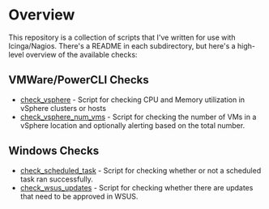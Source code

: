 # Overview

This repository is a collection of scripts that I've written for use with Icinga/Nagios. There's a README in each subdirectory, but here's a high-level overview of the available checks:

## VMWare/PowerCLI Checks
* [check_vsphere](./check_vsphere) - Script for checking CPU and Memory utilization in vSphere clusters or hosts
* [check_vsphere_num_vms](./check_vsphere_num_vms) - Script for checking the number of VMs in a vSphere location and optionally alerting based on the total number.

## Windows Checks
* [check_scheduled_task](./check_scheduled_task) - Script for checking whether or not a scheduled task ran successfully.
* [check_wsus_updates](./check_wsus_updates) - Script for checking whether there are updates that need to be approved in WSUS.